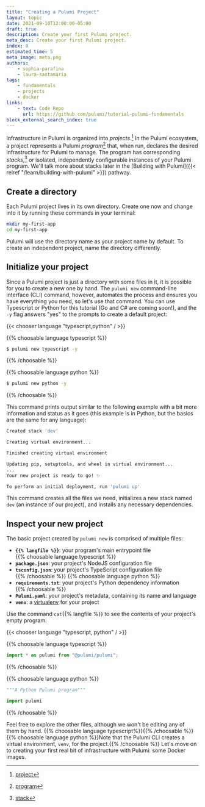 ```yaml
---
title: "Creating a Pulumi Project"
layout: topic
date: 2021-09-10T12:00:00-05:00
draft: true
description: Create your first Pulumi project.
meta_desc: Create your first Pulumi project.
index: 0
estimated_time: 5
meta_image: meta.png
authors:
    - sophia-parafina
    - laura-santamaria
tags:
    - fundamentals
    - projects
    - docker
links:
    - text: Code Repo
      url: https://github.com/pulumi/tutorial-pulumi-fundamentals
block_external_search_index: true
---
```


Infrastructure in Pulumi is organized into _projects_.[^1] In the Pulumi
ecosystem, a project represents a Pulumi _program_[^2] that, when run, declares
the desired infrastructure for Pulumi to manage. The program has corresponding
_stacks_,[^3] or isolated, independently configurable instances of your Pulumi
program. We'll talk more about stacks later in the [Building with
Pulumi]({{< relref "/learn/building-with-pulumi" >}}) pathway.

## Create a directory

Each Pulumi project lives in its own directory. Create one now and change into
it by running these commands in your terminal:

```bash
mkdir my-first-app
cd my-first-app
```

Pulumi will use the directory name as your project name by default. To create an
independent project, name the directory differently.

## Initialize your project

Since a Pulumi project is just a directory with some files in it, it is possible
for you to create a new one by hand. The `pulumi new` command-line interface
(CLI) command, however, automates the process and ensures you have everything
you need, so let's use that command. You can use Typescript or Python for this 
tutorial (Go and C# are coming soon!), and the `-y` flag answers "yes" to the
prompts to create a default project:

{{< chooser language "typescript,python" / >}}

{{% choosable language typescript %}}

```bash
$ pulumi new typescript -y
```

{{% /choosable %}}

{{% choosable language python %}}

```bash
$ pulumi new python -y
```

{{% /choosable %}}

This command prints output similar to the following example with a bit more
information and status as it goes (this example is in Python, but the basics
are the same for any language):

```bash
Created stack 'dev'

Creating virtual environment...

Finished creating virtual environment

Updating pip, setuptools, and wheel in virtual environment...
...
Your new project is ready to go! ✨

To perform an initial deployment, run 'pulumi up'
```

This command creates all the files we need, initializes a new stack named `dev`
(an instance of our project), and installs any necessary dependencies.

## Inspect your new project

The basic project created by `pulumi new` is comprised of multiple files:

<ul>
<li><strong><code>{{% langfile %}}</code></strong>: your program's main entrypoint file</li>
{{% choosable language typescript %}}<li><strong><code>package.json</code></strong>: your project's NodeJS configuration file</li>
<li><strong><code>tsconfig.json</code></strong>: your project's TypeScript configuration file</li>{{% /choosable %}}
{{% choosable language python %}}<li><strong><code>requirements.txt</code></strong>: your project's Python dependency information</li>{{% /choosable %}}
<li><strong><code>Pulumi.yaml</code></strong>: your project's metadata, containing its name and language</li>
<li><strong><code>venv</code></strong>: a <a href="https://pypi.org/project/virtualenv/">virtualenv</a> for your project</li>
</ul>

Use the command <code>cat</code>{{% langfile %}} to see the contents of your project's empty
program:

{{< chooser language "typescript, python" / >}}

{{% choosable language typescript %}}

```typescript
import * as pulumi from "@pulumi/pulumi";
```

{{% /choosable %}}

{{% choosable language python %}}

```python
"""A Python Pulumi program"""

import pulumi
```

{{% /choosable %}}

Feel free to explore the other files, although we won't be editing any of them
by hand.
{{% choosable language typescript%}}{{% /choosable %}}
{{% choosable language python %}}Note that the Pulumi CLI creates a virtual
environment, <code>venv</code>, for the project.{{% /choosable %}}
Let's move on to creating your first real bit of infrastructure with Pulumi:
some Docker images.

[^1]: [project](https://www.pulumi.com/docs/reference/glossary/#project)
[^2]: [program](https://www.pulumi.com/docs/reference/glossary/#program)
[^3]: [stack](https://www.pulumi.com/docs/reference/glossary/#stack)